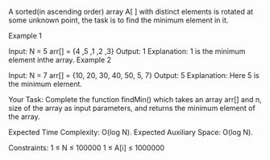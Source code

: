 A sorted(in ascending order) array A[ ] with distinct elements is rotated at some unknown point, the task is to find the minimum element in it.

Example 1

Input:
N = 5
arr[] = {4 ,5 ,1 ,2 ,3}
Output: 1
Explanation: 1 is the minimum element inthe array.
Example 2

Input:
N = 7
arr[] = {10, 20, 30, 40, 50, 5, 7}
Output: 5
Explanation: Here 5 is the minimum element.
 

Your Task:
Complete the function findMin() which takes an array arr[] and n, size of the array as input parameters, and returns the minimum element of the array.

Expected Time Complexity: O(log N).
Expected Auxiliary Space: O(log N).

Constraints:
1 ≤ N ≤ 100000
1 ≤ A[i] ≤ 1000000

